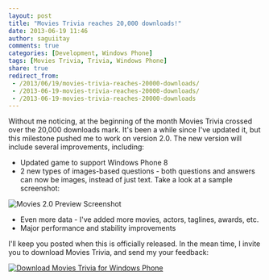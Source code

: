 ```yaml
---
layout: post
title: "Movies Trivia reaches 20,000 downloads!"
date: 2013-06-19 11:46
author: saguiitay
comments: true
categories: [Development, Windows Phone]
tags: [Movies Trivia, Trivia, Windows Phone]
share: true
redirect_from:
 - /2013/06/19/movies-trivia-reaches-20000-downloads/
 - /2013-06-19-movies-trivia-reaches-20000-downloads/
 - /2013-06-19-movies-trivia-reaches-20000-downloads
---
```

Without me noticing, at the beginning of the month Movies Trivia crossed over the 20,000 downloads mark. It's been a while since I've updated it,
but this milestone pushed me to work on version 2.0. The new version will include several improvements, including:

- Updated game to support Windows Phone 8
- 2 new types of images-based questions - both questions and answers can now be images, instead of just text. Take a look at a sample screenshot:

 ![Movies 2.0 Preview Screenshot]({{site.url}}/images/screenshot.png)
- Even more data - I've added more movies, actors, taglines, awards, etc.
- Major performance and stability improvements

I'll keep you posted when this is officially released. In the mean time, I invite you to download Movies Trivia, and send my your feedback:

[![Download Movies Trivia for Windows Phone]({{site.url}}/images/download-en-med2.png "Download Movies Trivia for Windows Phone")](http://www.windowsphone.com/s?appid=e46152fa-1cc8-44bd-a095-4e5ad590a055)
